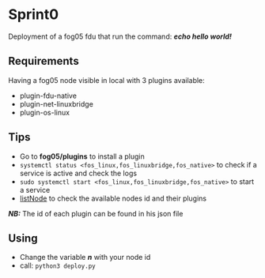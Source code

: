 # Sprint0

Deployment of a fog05 fdu that run the command: **_echo hello world!_**

## Requirements

Having a fog05 node visible in local with 3 plugins available:
* plugin-fdu-native
* plugin-net-linuxbridge
* plugin-os-linux

## Tips

* Go to **fog05/plugins** to install a plugin
* `systemctl status <fos_linux,fos_linuxbridge,fos_native>` to check if a service is active and check the logs
* `sudo systemctl start <fos_linux,fos_linuxbridge,fos_native>` to start a service
* [listNode](https://github.com/tommyliverani/Fog05Experiments/blob/main/utils/listNode.py) to check the available nodes id and their plugins

**_NB:_** The id of each plugin can be found in his json file

## Using

* Change the variable **_n_** with your node id
* call: `python3 deploy.py`
